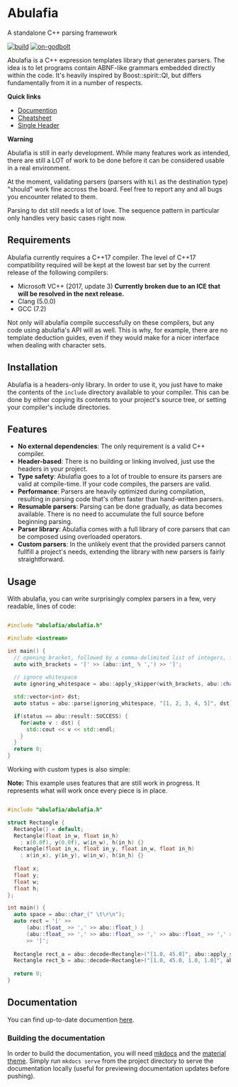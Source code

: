 # Abulafia
A standalone C++ parsing framework

[![build][badge.build]][build]
[![on-godbolt][badge.on-godbolt]][on-godbolt]

[badge.build]: https://travis-ci.org/FrancoisChabot/abulafia.svg?branch=master
[badge.coverage]: https://coveralls.io/repos/github/FrancoisChabot/abulafia/badge.svg?branch=master
[badge.on-godbolt]: https://img.shields.io/badge/on-godbolt-376666.svg

[build]: https://travis-ci.org/FrancoisChabot/abulafia
[coverage]: https://coveralls.io/github/FrancoisChabot/abulafia?branch=master
[on-godbolt]: https://godbolt.org/g/Zq7Eb1

Abulafia is a C++ expression templates library that generates parsers. The idea is to let programs contain ABNF-like grammars embedded directly within the code. It's heavily inspired by Boost::spirit::QI, but differs fundamentally from it in a number of respects.

**Quick links**
- [Documention](https://francoischabot.github.io/abulafia/)
- [Cheatsheet](https://francoischabot.github.io/abulafia/reference/)
- [Single Header](https://raw.githubusercontent.com/FrancoisChabot/abulafia/single_header/include/abulafia/abulafia_all.h)

**Warning**

Abulafia is still in early development. While many features work as intended, there are still a LOT of work to be done before it can 
be considered usable in a real environment.

At the moment, validating parsers (parsers with `Nil` as the destination type) "should" work fine accross the board. Feel free to report any and all bugs you encounter related to them. 

Parsing to dst still needs a lot of love. The sequence pattern in particular only handles very basic cases right now.

## Requirements

Abulafia currently requires a C++17 compiler. The level of C++17 compatibility required will be kept at the lowest bar set by the current release of the following compilers:

- Microsoft VC++ (2017, update 3) **Currently broken due to an ICE that will be resolved in the next release.**
- Clang (5.0.0)
- GCC (7.2)

Not only will abulafia compile successfully on these compilers, but any code using abulafia's API will as well. This is why, for example, there are no template deduction guides, even if they would make for a nicer interface when dealing with character sets.

## Installation

Abulafia is a headers-only library. In order to use it, you just have to make the contents of the `include` directory available to your compiler. This can be done by either copying its contents to your project's source tree, or setting your compiler's include directories.

## Features

- **No external dependencies**: The only requirement is a valid C++ compiler.
- **Header-based**: There is no building or linking involved, just use the headers in your project.
- **Type safety**: Abulafia goes to a lot of trouble to ensure its parsers are valid at compile-time. If your code compiles, the parsers are valid.
- **Performance**: Parsers are heavily optimized during compilation, resulting in parsing code that's often faster than hand-written parsers.
- **Resumable parsers**: Parsing can be done gradually, as data becomes available. There is no need to accumulate the full source before beginning parsing. 
- **Parser library**: Abulafia comes with a full library of core parsers that can be composed using overloaded operators. 
- **Custom parsers**: In the unlikely event that the provided parsers cannot fullfill a project's needs, extending the library with new parsers is fairly straightforward.

## Usage

With abulafia, you can write surprisingly complex parsers in a few, very readable, lines of code:

```c++

#include "abulafia/abulafia.h"

#include <iostream>

int main() {
  // opening bracket, followed by a comma-delimited list of integers, followed by a closing bracket.
  auto with_brackets = '[' >> (abu::int_ % ',') >> ']';
  
  // ignore whitespace
  auto ignoring_whitespace = abu::apply_skipper(with_brackets, abu::char_(" \t\r\n"));

  std::vector<int> dst;
  auto status = abu::parse(ignoring_whitespace, "[1, 2, 3, 4, 5]", dst);

  if(status == abu::result::SUCCESS) {
    for(auto v : dst) {
      std::cout << v << std::endl;
    }
  }
  return 0;
}
```

Working with custom types is also simple:

**Note:** This example uses features that are still work in progress. It represents what will work once every piece is in place.
```c++

#include "abulafia/abulafia.h"

struct Rectangle {
  Rectangle() = default;
  Rectangle(float in_w, float in_h) 
    : x(0.0f), y(0.0f), w(in_w), h(in_h) {}
  Rectangle(float in_x, float in_y, float in_w, float in_h) 
    : x(in_x), y(in_y), w(in_w), h(in_h) {}
  
  float x;
  float y;
  float w;
  float h;
};

int main() {
  auto space = abu::char_(" \t\r\n");
  auto rect = '[' >> 
      (abu::float_ >> ',' >> abu::float_) |
      (abu::float_ >> ',' >> abu::float_ >> ',' >> abu::float_ >> ',' >> abu::float_)
      >> ']';
  
  Rectangle rect_a = abu::decode<Rectangle>("[1.0, 45.0]", abu::apply_skipper(rect, space));
  Rectangle rect_b = abu::decode<Rectangle>("[1.0, 45.0, 1.0, 1.0]", abu::apply_skipper(rect, space));
  
  return 0;
}


```

## Documentation

You can find up-to-date documention [here](https://francoischabot.github.io/abulafia/).

### Building the documentation

In order to build the documentation, you will need [mkdocs](http://www.mkdocs.org/) and the [material theme](http://squidfunk.github.io/mkdocs-material/). Simply run `mkdocs serve` from the project directory to serve the documentation locally (useful for previewing documentation updates before pushing).

